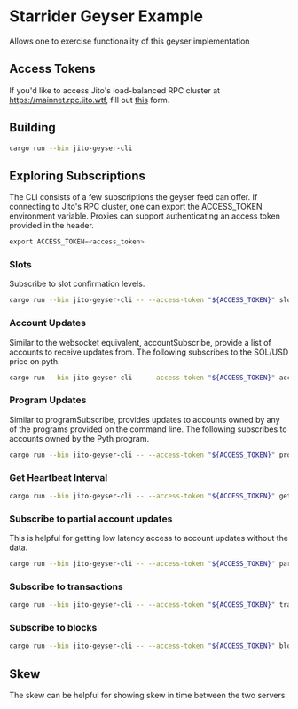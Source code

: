 # Starrider Geyser Example

Allows one to exercise functionality of this geyser implementation

## Access Tokens
If you'd like to access Jito's load-balanced RPC cluster at https://mainnet.rpc.jito.wtf, fill out [this](https://web.miniextensions.com/WV3gZjFwqNqITsMufIEp) form.

## Building
```bash
cargo run --bin jito-geyser-cli
```

## Exploring Subscriptions
The CLI consists of a few subscriptions the geyser feed can offer. If connecting to Jito's RPC cluster, one can export the ACCESS_TOKEN environment variable. Proxies can support authenticating an access token provided in the header.
```asm
export ACCESS_TOKEN=<access_token>
```

### Slots
Subscribe to slot confirmation levels.
```bash
cargo run --bin jito-geyser-cli -- --access-token "${ACCESS_TOKEN}" slots
```

### Account Updates
Similar to the websocket equivalent, accountSubscribe, provide a list of accounts to receive updates from. The following subscribes to the SOL/USD price on pyth.
```bash
cargo run --bin jito-geyser-cli -- --access-token "${ACCESS_TOKEN}" accounts H6ARHf6YXhGYeQfUzQNGk6rDNnLBQKrenN712K4AQJEG
```

### Program Updates
Similar to programSubscribe, provides updates to accounts owned by any of the programs provided on the command line. The following subscribes to accounts owned by the Pyth program.
```bash
cargo run --bin jito-geyser-cli -- --access-token "${ACCESS_TOKEN}" programs FsJ3A3u2vn5cTVofAjvy6y5kwABJAqYWpe4975bi2epH
```

### Get Heartbeat Interval
```bash
cargo run --bin jito-geyser-cli -- --access-token "${ACCESS_TOKEN}" get-heartbeat-interval
```

### Subscribe to partial account updates
This is helpful for getting low latency access to account updates without the data.
```bash
cargo run --bin jito-geyser-cli -- --access-token "${ACCESS_TOKEN}" partial-accounts
```

### Subscribe to transactions
```bash
cargo run --bin jito-geyser-cli -- --access-token "${ACCESS_TOKEN}" transactions
```

### Subscribe to blocks
```bash
cargo run --bin jito-geyser-cli -- --access-token "${ACCESS_TOKEN}" blocks
```

## Skew
The skew can be helpful for showing skew in time between the two servers.
